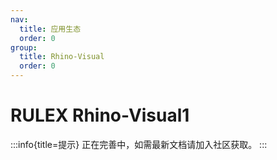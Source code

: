 ```yaml
---
nav:
  title: 应用生态
  order: 0
group:
  title: Rhino-Visual
  order: 0
---
```


# RULEX Rhino-Visual1

:::info{title=提示}
正在完善中，如需最新文档请加入社区获取。
:::
